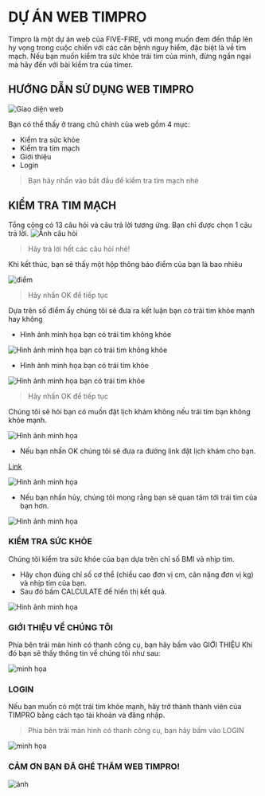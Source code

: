 # DỰ ÁN WEB TIMPRO

Timpro là một dự án web của FIVE-FIRE, với mong muốn đem đến thắp lên hy vọng trong cuộc chiến với các căn bệnh nguy hiểm, đặc biệt là về tim mạch.
Nếu bạn muốn kiểm tra sức khỏe trái tim của mình, đừng ngần ngại mà hãy đến với bài kiểm tra của timer.

## HƯỚNG DẪN SỬ DỤNG WEB TIMPRO

![Giao diện web](https://lh3.googleusercontent.com/pw/AM-JKLVl91_RCc76abJnpk3-o2cn4wVqpPRx21AssJr4EoZH6Gc0PHhXXt-clBhO46ugxX0-38-vYyNGAeDOES8HW2S-2iG_RAIKkC0j9deA52zwX6U73htJ4vI8bqAOLAhgNnyaiXbwB-xEwYdtP0FW4HU=w1560-h762-no?authuser=0)

Bạn có thể thấy ở trang chủ chính của web gồm 4 mục:
- Kiểm tra sức khỏe
- Kiểm tra tim mạch
- Giới thiệu
- Login
> Bạn hãy nhấn vào bắt đầu để kiểm tra tim mạch nhé

## KIỂM TRA TIM MẠCH

Tổng cộng có 13 câu hỏi và câu trả lời tương ứng. Bạn chỉ được chọn 1 câu trả lời.
![Ảnh câu hỏi](https://lh3.googleusercontent.com/pw/AM-JKLVTUcVl_g1aNT1XE-dywtblK0XjAA2rtJJFQjEa0Yh0aTjKz4HghGJF3aPYp3n6930_z-RTc5bS31yfv1N0iM_BemY7OtnevpfT7W-MJdiSLJ42nJvGFJ4KgT1_NZEfazqxES3udOaSteYAqFwF0UE=w1541-h764-no?authuser=0)
> Hãy trả lời hết các câu hỏi nhé!

Khi kết thúc, bạn sẽ thấy một hộp thông báo điểm của bạn là bao nhiêu

![điểm](https://lh3.googleusercontent.com/pw/AM-JKLUtygYQuiLl2pt7VzxVhRy8tPjSBhoWimiXzdLVi45swBfA1wpw81KkrPys8YYk2NBT7u4i5dZVqekFIlA__A24ZpOp5RAx0BgribvKJM0N4yzL2xDcAKZuYcBfIqDg-UQslhFkPrX2hzqPrm9scG8=w454-h128-no?authuser=0)
> Hãy nhấn OK để tiếp tục

Dựa trên số điểm ấy chúng tôi sẽ đưa ra kết luận bạn có trái tim khỏe mạnh hay không
- Hình ảnh minh họa bạn có trái tim không khỏe

![Hình ảnh minh họa bạn có trái tim không khỏe](https://lh3.googleusercontent.com/pw/AM-JKLU9I-Tm_Keo1RbybRthCnFAw7HM32f10VFhq6NYkL2V0WzhG2Rafa3VAQ95UOatR4eFGzpag1SpLmsi90WIFIiJKtEFKlzS4Zmers2rSRhGCKqXZEnhXlgSfj6zthSZ4-HlrX9xfCipMiE0Rkmctl0=w453-h232-no?authuser=0)

- Hình ảnh minh họa bạn có trái tim khỏe

![Hình ảnh minh họa bạn có trái tim khỏe](https://lh3.googleusercontent.com/pw/AM-JKLVCMvKIYFsQ7Tw103fm1oObn4ACp0yc1X0g07NFcDipr9gn_bH3DehPKYJoXED1afjuRKhSG4iJc_AxqUftvofisLMPRr2ifTqfyU8CGVOXEUGIrMUZs1Qz1Yx4IQPo-TZWtYtQ6ClzEDW_9lhReh0=w451-h126-no?authuser=0)
> Hãy nhấn OK để tiếp tục

Chúng tôi sẽ hỏi bạn có muốn đặt lịch khám không nếu trái tim bạn không khỏe mạnh. 

![Hình ảnh minh họa](https://lh3.googleusercontent.com/pw/AM-JKLW171bnX1ahquY1zlxJTWLSRvYYVEi9PLcjOtbgfuFJDcAndIKmP8qT5MTEOexOEkZF_MFkEjh7D8JQpmMzs0A2kU8huzxiJW7r0haIakGH3oCWxpqym41rD9WvRy7EpWbBXuFiVCrA7NeYI_lYon4=w455-h130-no?authuser=0)

- Nếu bạn nhấn OK chúng tôi sẽ đưa ra đường link đặt lịch khám cho bạn. 

[Link](http://benhvientimhanoi.vn/huong-dan-kham-benh/dang-ky-kham-benh)

![Hình ảnh minh họa](https://lh3.googleusercontent.com/pw/AM-JKLVbVHItQd8N9HgkpqLCoPMa1N4YTW6WTtWv5dA_DsyCsi_A1uxTkdPq4vZZ2JXipEej17yZHmZN4CFXVSdBcKwCN52r7xiIV-ixkHkyMu7aYyga67pK3yqS8Gw398L4pu_tnAvBDSvvkMM5GxEu6nM=w453-h150-no?authuser=0)

- Nếu bạn nhấn hủy, chúng tôi mong rằng bạn sẽ quan tâm tới trái tim của bạn hơn.

![Hình ảnh minh họa](https://lh3.googleusercontent.com/pw/AM-JKLVvUl_bc8EYnkqNQbncTWDRYbHJo4zoYqC_IFDQMRURUpvf5YmsflRgq58cTYiP2Dzua52HxkJyAivc7VBDZOqWuhvv2u8gK0m_hfb2V-xZzlElggQXZ6o0mOf4f_EtLFaSlIor7V7uZHhDFcCY-m4=w451-h144-no?authuser=0)

### KIỂM TRA SỨC KHỎE

Chúng tôi kiểm tra sức khỏe của bạn dựa trên chỉ số BMI và nhịp tim.
- Hãy chọn đúng chỉ số cơ thể (chiều cao đơn vị cm, cân nặng đơn vị kg) và nhịp tim của bạn.
- Sau đó bấm CALCULATE để hiển thị kết quả.

![Hình ảnh minh họa](https://lh3.googleusercontent.com/pw/AM-JKLV9jU4-hOpKKJ_ZAIPXhLHAYx51DcXL9uQE1ZtB8htoIqN_cqvMvhpRz9Qs8XyWJplVsPbqLg0lRrG4Ar4Jk9e_erHLhMsOG0OhPqrlb0nEv4_-uacFjmk_67tzibysg4H7fGyoJ68GUTd5qRsyI7A=w1543-h762-no?authuser=0)

### GIỚI THIỆU VỀ CHÚNG TÔI

Phía bên trái màn hình có thanh công cụ, bạn hãy bấm vào GIỚI THIỆU
Khi đó bạn sẽ thấy thông tin về chúng tôi như sau:

![minh họa](https://lh3.googleusercontent.com/pw/AM-JKLXgw27AIvlKmHP5WrQhPLp4KM4ppzRrnTLyJ0pkUE6v-OTV-akm-f6g8MMAKJy5BgVWqwd2ET2xPBysVQryneRRbpJqhm3pFWB1l7IPoG7levpNx50ezKSFy-EDujwXF_XB_LC4uDKsxMoeh1d_9kA=w1540-h702-no?authuser=0)

### LOGIN

Nếu bạn muốn có một trái tim khỏe mạnh, hãy trở thành thành viên của TIMPRO bằng cách tạo tài khoản và đăng nhập.
> Phía bên trái màn hình có thanh công cụ, bạn hãy bấm vào LOGIN


![minh họa](https://lh3.googleusercontent.com/ey4mKOdbumQQpLA5usaZb6hC4odbxxfoHoDl8ev1YA9w_Re6mt_f8UB6KZwLudWYiBU5YBO2F3yl-K7E-T9cFpnlKHRNKmTuZIPTj7gfCTLoNFc8C8xW73jZFdvWyyXO8EYGJEWEtQHGJ9yMVXuVR0BoKgyoNVaLJxRiuy53D0wjutPjWiddAjCRJlXrXpPKMQ6VmBVtfrCZ5-YHFgU0_AfBo7IV1hLq_Vl6qu_Nnnq3vGKLH3kweQ9dL_QL8LxYdP_jgqAiDn6PLrNTHRvL46PGBcaS39ogw8jlCC68hftVzBgdpA0kMY2EjDsat8PLyG2pligWzfto4yiEUaSBMMTDkXtwhRV09h_zA4bNdcixL2Xx8oO81gDnREiIsE4RS6Ot0uPIWPe1Q7Xi951c5mAYDASSoB1ozlripCoKOjhuA97_fT0jz11udnKI36ChtMhoUohTOngOCfveH7-DbK6OplBXU_ggifvesuVbm71XNllwzLlCRUj3g6mxbWb3B4CdcdmHjXazWn1mGee6zcgbs8Or3PrLEbVqVxaHYOcdkTFMUwmJ71ifoRHZR_OUFqWoJ1M6hkWpZGSHTslAp50_GRIwYS77L_WfcknMPtI4COT_jajQF8JJejRK9gXBb-2OSPJrvtQfNBn_lcMaYv3Dm3zuHWp6GS5LlDvUFTcoevg7OMIQNGz9SMDji93co5bhIO8Mt4XZqsMwkViBdPJK=w1887-h861-no?authuser=0)

### CẢM ƠN BẠN ĐÃ GHÉ THĂM WEB TIMPRO!

![ảnh](https://i.pinimg.com/originals/8e/48/1a/8e481a517e367561e478de9116e53235.jpg)


